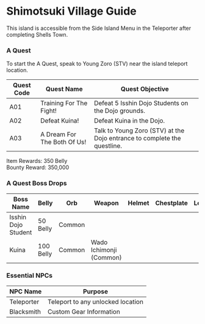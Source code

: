 # Shimotsuki Village Guide

This island is accessible from the Side Island Menu in the Teleporter after completing Shells Town.

### A Quest

To start the A Quest, speak to Young Zoro (STV) near the island teleport location.

| Quest Code| Quest Name                    | Quest Objective|
|-----------|-----------                    |-----------|
| A01       | Training For The Fight!       |Defeat 5 Isshin Dojo Students on the Dojo grounds.|
| A02       | Defeat Kuina!                 |Defeat Kuina in the Dojo.|
| A03       | A Dream For The Both Of Us!   |Talk to Young Zoro (STV) at the Dojo entrance to complete the questline.|

Item Rewards: 350 Belly<br>
Bounty Reward: 350,000

### A Quest Boss Drops

| Boss Name          | Belly     | Orb    | Weapon                   | Helmet    | Chestplate | Leggings  | Boots     | Other     |
|-----------         |-----------|--------|-----------               |-----------|----------- |-----------|-----------|-----------|
| Isshin Dojo Student| 50 Belly  | Common |                          |           |            |           |           |           |
| Kuina              | 100 Belly | Common | Wado Ichimonji (Common)  |           |            |           |           |           |

### Essential NPCs

| NPC Name              | Purpose                                   |
|-------------          |-----------                                |
| Teleporter            | Teleport to any unlocked location         |
| Blacksmith            | Custom Gear Information                   |